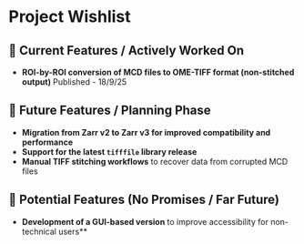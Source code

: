 # Project Wishlist  

## 🔨 Current Features / Actively Worked On  
- **ROI-by-ROI conversion of MCD files to OME-TIFF format (non-stitched output)**  Published - 18/9/25

## 📅 Future Features / Planning Phase  
- **Migration from Zarr v2 to Zarr v3 for improved compatibility and performance**  
- **Support for the latest `tifffile` library release**  
- **Manual TIFF stitching workflows** to recover data from corrupted MCD files  

## 🌙 Potential Features (No Promises / Far Future)  
- **Development of a GUI-based version** to improve accessibility for non-technical users**  
